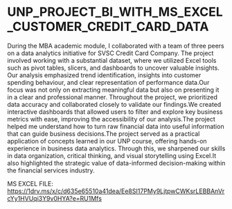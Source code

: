 # UNP_PROJECT_BI_WITH_MS_EXCEL_CUSTOMER_CREDIT_CARD_DATA

During the MBA academic module, I collaborated with a team of three peers on a data analytics initiative for SVSC Credit Card Company. The project involved working with a substantial dataset, where we utilized Excel tools such as pivot tables, slicers, and dashboards to uncover valuable insights. Our analysis emphasized trend identification, insights into customer spending behaviour, and clear representation of performance data.Our focus was not only on extracting meaningful data but also on presenting it in a clear and professional manner. Throughout the project, we prioritized data accuracy and collaborated closely to validate our findings.We created interactive dashboards that allowed users to filter and explore key business metrics with ease, improving the accessibility of our analysis.The project helped me understand how to turn raw financial data into useful information that can guide business decisions.The project served as a practical application of concepts learned in our UNP course, offering hands-on experience in business data analytics. Through this, we sharpened our skills in data organization, critical thinking, and visual storytelling using Excel.It also highlighted the strategic value of data-informed decision-making within the financial services industry.

MS EXCEL FILE: https://1drv.ms/x/c/d635e65510a41dea/Ee8SI17PMy9LjtpwCWKsrLEBBAnVrcYy1HVUqi3Y9v0HYA?e=RU1Mfs
